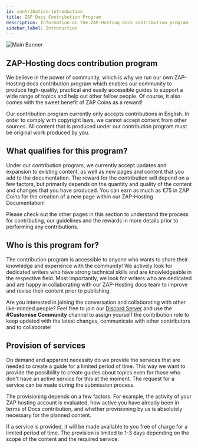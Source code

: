 ```yaml
---
id: contribution-introduction
title: ZAP Docs Contribution Program
description: Information on the ZAP-Hosting docs contribution program - ZAP-Hosting.com documentation
sidebar_label: Introduction
---
```


![Main Banner](https://github.com/zaphosting/docs/assets/42719082/d1b7ad03-58b4-4fc6-9544-a78a1ed0486d)

## ZAP-Hosting docs contribution program
We believe in the power of community, which is why we run our own ZAP-Hosting docs contribution program which enables our community to produce high-quality, practical and easily accessible guides to support a wide range of topics and help out other fellow people. Of course, it also comes with the sweet benefit of ZAP Coins as a reward!

Our contribution program currently only accepts contributions in English. In order to comply with copyright laws, we cannot accept content from other sources. All content that is produced under our contribution program must be original work produced by you.

## What qualifies for this program?
Under our contribution program, we currently accept updates and expansion to existing content, as well as new pages and content that you add to the documentation. The reward for the contribution will depend on a few factors, but primarily depends on the quantity and quality of the content and changes that you have produced. You can earn as much as €75 in ZAP Coins for the creation of a new page within our ZAP-Hosting Documentation!

Please check out the other pages in this section to understand the process for contributing, our guidelines and the rewards in more details prior to performing any contributions.

## Who is this program for?
The contribution program is accessible to anyone who wants to share their knowledge and experience with the community! We actively look for dedicated writers who have strong technical skills and are knowledgeable in the respective field. Most importantly, we look for writers who are dedicated and are happy in collaborating with our ZAP-Hosting docs team to improve and revise their content prior to publishing.

Are you interested in joining the conversation and collaborating with other like-minded people? Feel free to join our [Discord Server](https://discord.com/invite/zaphosting) and use the **#Customise Community** channel to assign yourself the contribution role to keep updated with the latest changes, communicate with other contributors and to collaborate!

## Provision of services

On demand and apparent necessity do we provide the services that are needed to create a guide for a limited period of time. This way we want to provide the possibility to create guides about topics even for those who don't have an active service for this at the moment. The request for a service can be made during the submission process. 

The provisioning depends on a few factors. For example, the activity of your ZAP hosting account is evaluated, how active you have already been in terms of Docs contribution, and whether provisioning by us is absolutely necessary for the planned content. 

If a service is provided, it will be made available to you free of charge for a limited period of time. The provision is limited to 1-3 days depending on the scope of the content and the required service. 

